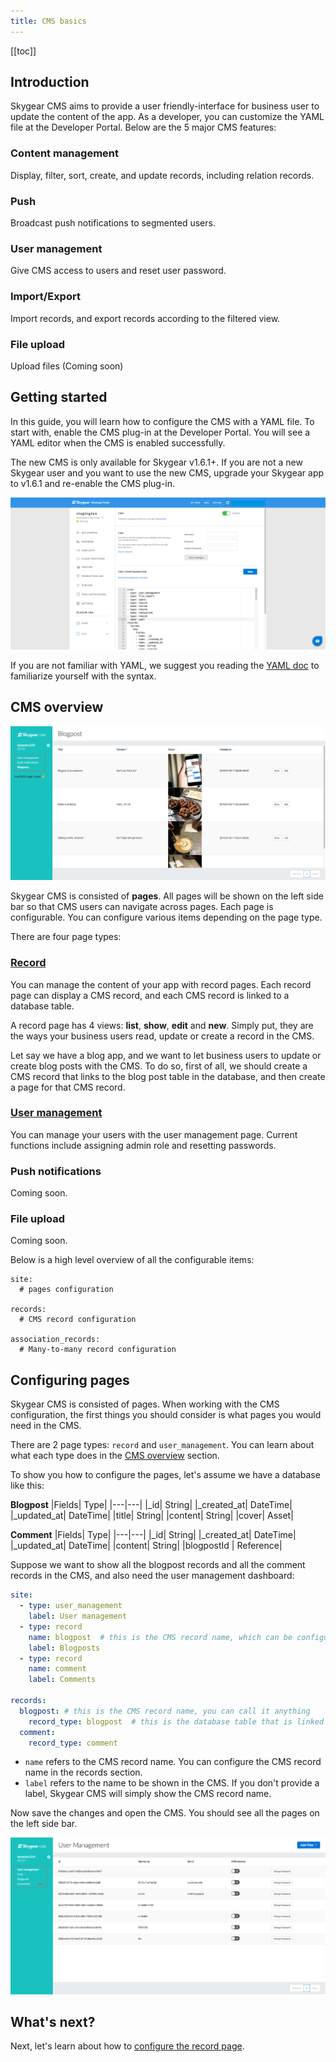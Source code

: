 ```yaml
---
title: CMS basics
---
```

[[toc]]

## Introduction

Skygear CMS aims to provide a user friendly-interface for business user to update the content of the app. As a developer, you can customize the YAML file at the Developer Portal. Below are the 5 major CMS features:

### Content management
Display, filter, sort, create, and update records, including relation records.

### Push
Broadcast push notifications to segmented users.

### User management
Give CMS access to users and reset user password.

### Import/Export
Import records, and export records according to the filtered view. 

### File upload
Upload files (Coming soon)


## Getting started

In this guide, you will learn how to configure the CMS with a YAML file. To start with, enable the CMS plug-in at the Developer Portal. You will see a YAML editor when the CMS is enabled successfully.

The new CMS is only available for Skygear v1.6.1+. If you are not a new Skygear user and you want to use the new CMS, upgrade your Skygear app to v1.6.1 and re-enable the CMS plug-in.

![CMS overview](/assets/cms/cms-overview.png)

If you are not familiar with YAML, we suggest you reading the [YAML doc](http://yaml.org/start.html) to familiarize yourself with the syntax. 

## CMS overview

![CMS page types](/assets/cms/cms-page-types.png)

Skygear CMS is consisted of **pages**. All pages will be shown on the left side bar so that CMS users can navigate across pages. Each page is configurable. You can configure various items depending on the page type.

There are four page types:

### [Record][doc-cms-record]

You can manage the content of your app with record pages. Each record page can display a CMS record, and each CMS record is linked to a database table.

A record page has 4 views: **list**, **show**, **edit** and **new**. Simply put, they are the ways your business users read, update or create a record in the CMS.

Let say we have a blog app, and we want to let business users to update or create blog posts with the CMS. To do so, first of all, we should create a CMS record that links to the blog post table in the database, and then create a page for that CMS record.

### [User management][doc-cms-user]

You can manage your users with the user management page. Current functions include assigning admin role and resetting passwords.

### Push notifications
Coming soon.

### File upload
Coming soon.

Below is a high level overview of all the configurable items:

```YML
site:
  # pages configuration

records:
  # CMS record configuration

association_records:
  # Many-to-many record configuration
```


## Configuring pages

Skygear CMS is consisted of pages. When working with the CMS configuration, the first things you should consider is what pages you would need in the CMS.

There are 2 page types: `record` and `user_management`. You can learn about what each type does in the [CMS overview](./#cms-overview) section.

To show you how to configure the pages, let's assume we have a database like this:

**Blogpost**
|Fields| Type| 
|---|---|
|_id| String|
|_created_at| DateTime|
|_updated_at| DateTime|
|title| String|
|content| String|
|cover| Asset|

**Comment**
|Fields| Type| 
|---|---|
|_id| String|
|_created_at| DateTime|
|_updated_at| DateTime|
|content| String|
|blogpostId | Reference|

Suppose we want to show all the blogpost records and all the comment records in the CMS, and also need the user management dashboard:

```yml
site:
  - type: user_management
    label: User management
  - type: record
    name: blogpost  # this is the CMS record name, which can be configured below
    label: Blogposts
  - type: record
    name: comment
    label: Comments

records:
  blogpost: # this is the CMS record name, you can call it anything
    record_type: blogpost  # this is the database table that is linked to this CMS record.
  comment:
    record_type: comment
```

 - `name` refers to the CMS record name. You can configure the CMS record name in the records section. 
 - `label` refers to the name to be shown in the CMS. If you don't provide a label, Skygear CMS will simply show the CMS record name.

Now save the changes and open the CMS. You should see all the pages on the left side bar.

![CMS Site](/assets/cms/cms-site.png)

## What's next?

Next, let's learn about how to [configure the record page][doc-cms-record].


[doc-cms-record]: /guides/cms/cms-records/
[doc-cms-user]: /guides/cms/cms-user/